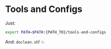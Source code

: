 # Tools and Configs

Just:

```bash
export PATH=$PATH:{PATH_TO}/tools-and-configs
```

And: `doclean.sh`! 💥
